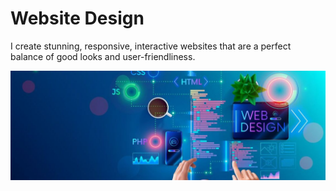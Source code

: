 <!-- [![yeet](https://williamgiles.co.nz/a/taho1.jpg)](https://williamgiles.co.nz) -->

# Website Design

I create stunning, responsive, interactive websites that are a perfect balance of good looks and user-friendliness.

![](/files/web-dev.jpg)
